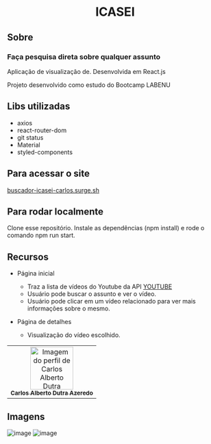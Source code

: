 # <h1 align='center'> ICASEI </h1>

## Sobre

### Faça pesquisa direta sobre qualquer assunto 

Aplicação de visualização de.  Desenvolvida em React.js

Projeto desenvolvido como estudo do Bootcamp LABENU

## Libs utilizadas
- axios
- react-router-dom
- git status
- Material 
- styled-components

## Para acessar o site
<a href="https://buscador-icasei-carlos.surge.sh/">buscador-icasei-carlos.surge.sh</a>

## Para rodar localmente
Clone esse repositório. Instale as dependências (npm install) e rode o comando npm run start.

## Recursos
- Página inicial
  - Traz a lista de vídeos do Youtube da API <a href="https://www.googleapis.com/youtube/v3/">YOUTUBE</a>
  - Usuário pode buscar o assunto e ver o vídeo.
  - Usuário pode clicar em um vídeo relacionado para ver mais informações sobre o mesmo.
  

- Página de detalhes
  - Visualização do vídeo escolhido.

<table>
  <tr>
    <td align="center"><a href="https://github.com/Carlos-Dutra-Azeredo">
    <img src="https://avatars.githubusercontent.com/u/81594451?v=4" width="100px" alt="Imagem do perfil de Carlos Alberto Dutra"/>
    <br />
    <sub><b>Carlos Alberto Dutra Azeredo</b></sub>

</table>

## Imagens
      
      
![image](https://user-images.githubusercontent.com/81594451/141913414-f3ce954f-dd70-470a-9792-be315d925d05.png)
![image](https://user-images.githubusercontent.com/81594451/141914087-69a3211e-2eb1-4539-8db3-1ad151c748a0.png)
